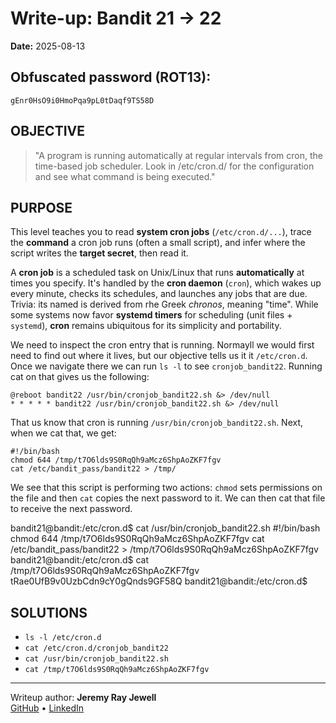 # Write-up: Bandit 21 → 22
**Date:** 2025-08-13

## Obfuscated password (ROT13): 
`gEnr0HsO9i0HmoPqa9pL0tDaqf9TS58D`

## OBJECTIVE
>"A program is running automatically at regular intervals from cron, the time-based job scheduler. Look in /etc/cron.d/ for the configuration and see what command is being executed."

## PURPOSE
This level teaches you to read **system cron jobs** (`/etc/cron.d/...`), trace the **command** a cron job runs (often a small script), and infer where the script writes the **target secret**, then read it.

A **cron job** is a scheduled task on Unix/Linux that runs **automatically** at times you specify. It's handled by the **cron daemon** (`cron`), which wakes up every minute, checks its schedules, and launches any jobs that are due. Trivia: its named is derived from rhe Greek *chronos*, meaning "time". While some systems now favor **systemd timers** for scheduling (unit files + `systemd`), **cron** remains ubiquitous for its simplicity and portability.

We need to inspect the cron entry that is running. Normayll we would first need to find out where it lives, but our objective tells us it it `/etc/cron.d`. Once we navigate there we can run `ls -l` to see `cronjob_bandit22`. Running cat on that gives us the following:

```
@reboot bandit22 /usr/bin/cronjob_bandit22.sh &> /dev/null
* * * * * bandit22 /usr/bin/cronjob_bandit22.sh &> /dev/null
```

That us know that cron is running `/usr/bin/cronjob_bandit22.sh`. Next, when we cat that, we get:

```
#!/bin/bash
chmod 644 /tmp/t7O6lds9S0RqQh9aMcz6ShpAoZKF7fgv
cat /etc/bandit_pass/bandit22 > /tmp/	
```

We see that this script is performing two actions: `chmod` sets permissions on the file and then `cat` copies the next password to it. We can then cat that file to receive the next password.


bandit21@bandit:/etc/cron.d$ cat /usr/bin/cronjob_bandit22.sh
#!/bin/bash
chmod 644 /tmp/t7O6lds9S0RqQh9aMcz6ShpAoZKF7fgv
cat /etc/bandit_pass/bandit22 > /tmp/t7O6lds9S0RqQh9aMcz6ShpAoZKF7fgv
bandit21@bandit:/etc/cron.d$ cat /tmp/t7O6lds9S0RqQh9aMcz6ShpAoZKF7fgv
tRae0UfB9v0UzbCdn9cY0gQnds9GF58Q
bandit21@bandit:/etc/cron.d$ 


## SOLUTIONS

- `ls -l /etc/cron.d`
- `cat /etc/cron.d/cronjob_bandit22`
- `cat /usr/bin/cronjob_bandit22.sh`
- `cat /tmp/t7O6lds9S0RqQh9aMcz6ShpAoZKF7fgv`


---

Writeup author: **Jeremy Ray Jewell**  
[GitHub](https://github.com/jeremyrayjewell) • [LinkedIn](https://www.linkedin.com/in/jeremyrayjewell)
	

	

